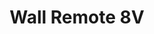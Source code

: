 ---
date_added: 2020-03-17
model: ROB_200-007-0
vendor: ROBB
title: Wall Remote 8V
category: remote
supports: action, batterypct
image: /assets/images/devices/ROBB_ROB_200-007-0.jpg
zigbeemodel: ['ZG2833K8_EU05']
compatible: [deconz,z2m,iob]
deconz: 1509
mlink: https://en.robbshop.nl/wallremote-8v-zigbee-robb-smarrt
link: https://en.robbshop.nl/wallremote-8v-zigbee-robb-smarrt
link2: 
link3: 
EAN: 7439647744771
---